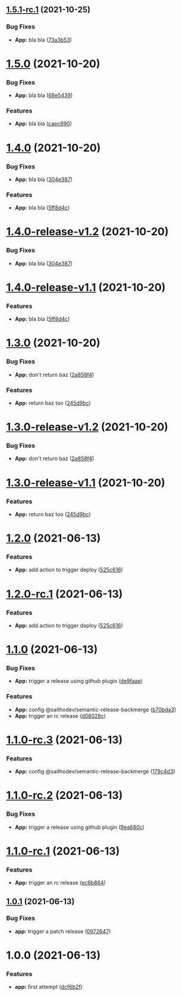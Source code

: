 ## [1.5.1-rc.1](https://github.com/eseceve/semantic-release-test/compare/v1.5.0...v1.5.1-rc.1) (2021-10-25)


### Bug Fixes

* **App:** bla bla ([73a3b53](https://github.com/eseceve/semantic-release-test/commit/73a3b534c275c4d86497268d36b24cd57e9f335d))

# [1.5.0](https://github.com/eseceve/semantic-release-test/compare/v1.4.0...v1.5.0) (2021-10-20)


### Bug Fixes

* **App:** bla bla ([68e5439](https://github.com/eseceve/semantic-release-test/commit/68e543942287ee109877b02ebf3b1fd1f99591ed))


### Features

* **App:** bla bla ([caec690](https://github.com/eseceve/semantic-release-test/commit/caec690098673efa7d53c5cebadc52f1107aa42b))

# [1.4.0](https://github.com/eseceve/semantic-release-test/compare/v1.3.0...v1.4.0) (2021-10-20)


### Bug Fixes

* **App:** bla bla ([304e387](https://github.com/eseceve/semantic-release-test/commit/304e387a84b34628bc106a10e662f0e2a51b54f3))


### Features

* **App:** bla bla ([5ff8d4c](https://github.com/eseceve/semantic-release-test/commit/5ff8d4c84828662a24f6c07152d91e3568b6a138))

# [1.4.0-release-v1.2](https://github.com/eseceve/semantic-release-test/compare/v1.4.0-release-v1.1...v1.4.0-release-v1.2) (2021-10-20)


### Bug Fixes

* **App:** bla bla ([304e387](https://github.com/eseceve/semantic-release-test/commit/304e387a84b34628bc106a10e662f0e2a51b54f3))

# [1.4.0-release-v1.1](https://github.com/eseceve/semantic-release-test/compare/v1.3.0...v1.4.0-release-v1.1) (2021-10-20)


### Features

* **App:** bla bla ([5ff8d4c](https://github.com/eseceve/semantic-release-test/commit/5ff8d4c84828662a24f6c07152d91e3568b6a138))

# [1.3.0](https://github.com/eseceve/semantic-release-test/compare/v1.2.0...v1.3.0) (2021-10-20)


### Bug Fixes

* **App:** don't return baz ([2a858f4](https://github.com/eseceve/semantic-release-test/commit/2a858f4a96e5cb2ae8b6984efeb7552d8c254c5d))


### Features

* **App:** return baz too ([245d9bc](https://github.com/eseceve/semantic-release-test/commit/245d9bcfc53ab782ed5f871879a1c34d9084e513))

# [1.3.0-release-v1.2](https://github.com/eseceve/semantic-release-test/compare/v1.3.0-release-v1.1...v1.3.0-release-v1.2) (2021-10-20)


### Bug Fixes

* **App:** don't return baz ([2a858f4](https://github.com/eseceve/semantic-release-test/commit/2a858f4a96e5cb2ae8b6984efeb7552d8c254c5d))

# [1.3.0-release-v1.1](https://github.com/eseceve/semantic-release-test/compare/v1.2.0...v1.3.0-release-v1.1) (2021-10-20)


### Features

* **App:** return baz too ([245d9bc](https://github.com/eseceve/semantic-release-test/commit/245d9bcfc53ab782ed5f871879a1c34d9084e513))

# [1.2.0](https://github.com/eseceve/semantic-release-test/compare/v1.1.0...v1.2.0) (2021-06-13)


### Features

* **App:** add action to trigger deploy ([525c616](https://github.com/eseceve/semantic-release-test/commit/525c616cd8d90f465846fc8fce0b612c149efeaa))

# [1.2.0-rc.1](https://github.com/eseceve/semantic-release-test/compare/v1.1.0...v1.2.0-rc.1) (2021-06-13)


### Features

* **App:** add action to trigger deploy ([525c616](https://github.com/eseceve/semantic-release-test/commit/525c616cd8d90f465846fc8fce0b612c149efeaa))

# [1.1.0](https://github.com/eseceve/semantic-release-test/compare/v1.0.1...v1.1.0) (2021-06-13)


### Bug Fixes

* **App:** trigger a release using github plugin ([de9faae](https://github.com/eseceve/semantic-release-test/commit/de9faaec895fe25391ea5640cbdb2ce63e1cd0a5))


### Features

* **App:** config @saithodev/semantic-release-backmerge ([b70bda3](https://github.com/eseceve/semantic-release-test/commit/b70bda340a0c001c6c6513472e1da5a372bebdeb))
* **App:** trigger an rc release ([d08028c](https://github.com/eseceve/semantic-release-test/commit/d08028c401c8f3a25da56cdef30dcfc64a067c81))

# [1.1.0-rc.3](https://github.com/eseceve/semantic-release-test/compare/v1.1.0-rc.2...v1.1.0-rc.3) (2021-06-13)


### Features

* **App:** config @saithodev/semantic-release-backmerge ([179c4d3](https://github.com/eseceve/semantic-release-test/commit/179c4d39510c82369194ad88c7192373a7566a90))

# [1.1.0-rc.2](https://github.com/eseceve/semantic-release-test/compare/v1.1.0-rc.1...v1.1.0-rc.2) (2021-06-13)


### Bug Fixes

* **App:** trigger a release using github plugin ([9ea680c](https://github.com/eseceve/semantic-release-test/commit/9ea680ce5e324a9a9a377ac73ce2395dfe6ec09b))

# [1.1.0-rc.1](https://github.com/eseceve/semantic-release-test/compare/v1.0.1...v1.1.0-rc.1) (2021-06-13)


### Features

* **App:** trigger an rc release ([ec6b864](https://github.com/eseceve/semantic-release-test/commit/ec6b8649a930c83d574b5ee57aaf8c5d59eea445))

## [1.0.1](https://github.com/eseceve/semantic-release-test/compare/v1.0.0...v1.0.1) (2021-06-13)


### Bug Fixes

* **app:** trigger a patch release ([0972647](https://github.com/eseceve/semantic-release-test/commit/09726479e87df10664dc671880fdf9d7be5876d4))

# 1.0.0 (2021-06-13)


### Features

* **app:** first attempt ([dcf6b2f](https://github.com/eseceve/semantic-release-test/commit/dcf6b2f768a760e834ec97a564e767f4639864b1))

